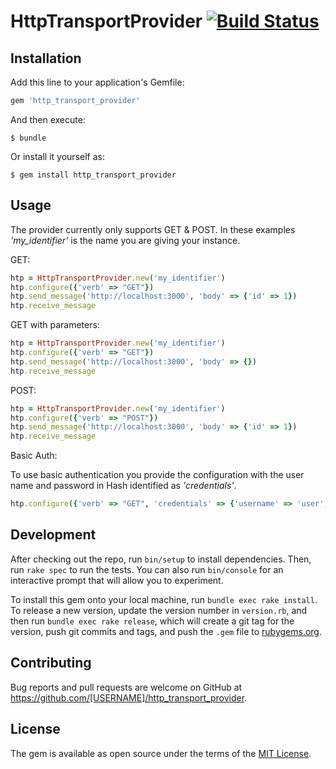 # HttpTransportProvider [![Build Status](https://travis-ci.org/hetznerZA/http_transport_provider.svg?branch=master)](https://travis-ci.org/hetznerZA/http_transport_provider)

## Installation

Add this line to your application's Gemfile:

```ruby
gem 'http_transport_provider'
```

And then execute:

    $ bundle

Or install it yourself as:

    $ gem install http_transport_provider

## Usage
The provider currently only supports GET & POST. In these examples _'my_identifier'_ is the name you are giving your instance.

GET:
```ruby
htp = HttpTransportProvider.new('my_identifier')
htp.configure({'verb' => "GET"})
htp.send_message('http://localhost:3000', 'body' => {'id' => 1})
htp.receive_message
```

GET with parameters:
```ruby
htp = HttpTransportProvider.new('my_identifier')
htp.configure({'verb' => "GET"})
htp.send_message('http://localhost:3000', 'body' => {})
htp.receive_message
```

POST:
```ruby
htp = HttpTransportProvider.new('my_identifier')
htp.configure({'verb' => "POST"})
htp.send_message('http://localhost:3000', 'body' => {'id' => 1})
htp.receive_message
```

Basic Auth:

To use basic authentication you provide the configuration with the user name and password in Hash identified as _'credentials'_.
```ruby
htp.configure({'verb' => "GET", 'credentials' => {'username' => 'user', 'password' => 'secret'}})
```

## Development

After checking out the repo, run `bin/setup` to install dependencies. Then, run `rake spec` to run the tests. You can also run `bin/console` for an interactive prompt that will allow you to experiment.

To install this gem onto your local machine, run `bundle exec rake install`. To release a new version, update the version number in `version.rb`, and then run `bundle exec rake release`, which will create a git tag for the version, push git commits and tags, and push the `.gem` file to [rubygems.org](https://rubygems.org).

## Contributing

Bug reports and pull requests are welcome on GitHub at https://github.com/[USERNAME]/http_transport_provider.


## License

The gem is available as open source under the terms of the [MIT License](http://opensource.org/licenses/MIT).
